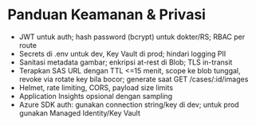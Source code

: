 # Panduan Keamanan & Privasi

- JWT untuk auth; hash password (bcrypt) untuk dokter/RS; RBAC per route
- Secrets di .env untuk dev, Key Vault di prod; hindari logging PII
- Sanitasi metadata gambar; enkripsi at-rest di Blob; TLS in-transit
- Terapkan SAS URL dengan TTL <=15 menit, scope ke blob tunggal, revoke via rotate key bila bocor; generate saat GET /cases/:id/images
- Helmet, rate limiting, CORS, payload size limits
- Application Insights opsional dengan sampling
- Azure SDK auth: gunakan connection string/key di dev; untuk prod gunakan Managed Identity/Key Vault
